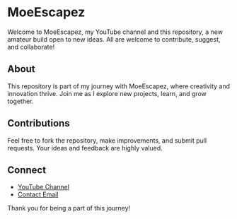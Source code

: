 # MoeEscapez

Welcome to MoeEscapez, my YouTube channel and this repository, a new amateur build open to new ideas. All are welcome to contribute, suggest, and collaborate!

## About

This repository is part of my journey with MoeEscapez, where creativity and innovation thrive. Join me as I explore new projects, learn, and grow together.

## Contributions

Feel free to fork the repository, make improvements, and submit pull requests. Your ideas and feedback are highly valued.

## Connect

- [YouTube Channel](https://www.youtube.com/channel/UCT7er0BDDDAQs85SggFN3BQ)
- [Contact Email](mailto:momo_combat@yahoo.com)

Thank you for being a part of this journey!
